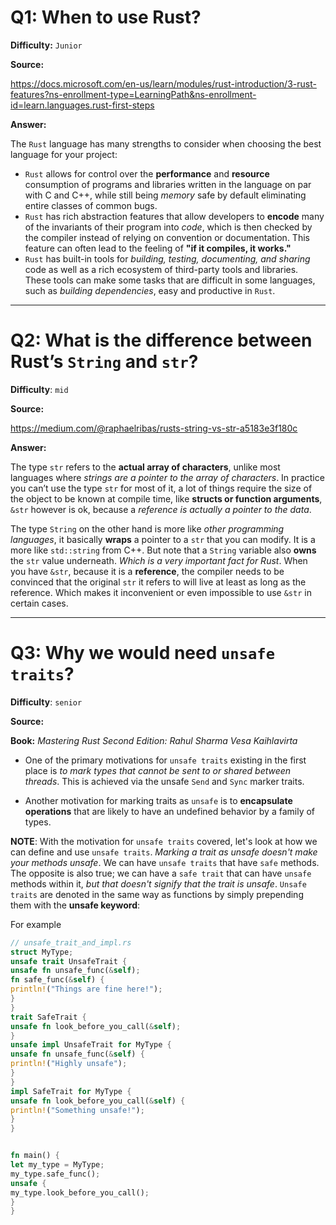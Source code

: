 # Q1: When to use Rust?

**Difficulty:**  `Junior`

**Source:**

<https://docs.microsoft.com/en-us/learn/modules/rust-introduction/3-rust-features?ns-enrollment-type=LearningPath&ns-enrollment-id=learn.languages.rust-first-steps>

**Answer:**

The `Rust` language has many strengths to consider when choosing the best language for your project:

* `Rust` allows for control over the **performance** and **resource** consumption of programs and libraries written in the language on par with C and C++, while still being _memory_ safe by default eliminating entire classes of common bugs.
* `Rust` has rich abstraction features that allow developers to **encode** many of the invariants of their program into _code_, which is then checked by the compiler instead of relying on convention or documentation. This feature can often lead to the feeling of **"if it compiles, it works."**
* `Rust` has built-in tools for _building, testing, documenting, and sharing_ code as well as a rich ecosystem of third-party tools and libraries. These tools can make some tasks that are difficult in some languages, such as *building dependencies*, easy and productive in `Rust`.

---

# Q2: What is the difference between Rust’s `String` and `str`?

**Difficulty**: `mid`

**Source:**

<https://medium.com/@raphaelribas/rusts-string-vs-str-a5183e3f180c>

**Answer:**

 The type `str` refers to the **actual array of characters**, unlike most languages where _strings are a pointer to the array of characters_. In practice you can’t use the type `str` for most of it, a lot of things require the size of the object to be known at compile time, like **structs or function arguments**, `&str` however is ok, because a _reference is actually a pointer to the data_.



 The type `String` on the other hand is more like _other programming languages_, it basically **wraps** a pointer to a `str` that you can modify. It is a more like `std::string` from C++. But note that a `String` variable also **owns** the `str` value underneath. _Which is a very important fact for Rust_. When you have `&str`, because it is a **reference**, the compiler needs to be convinced that the original `str` it refers to will live at least as long as the reference. Which makes it inconvenient or even impossible to use `&str` in certain cases.

 ---

# Q3: Why we would need `unsafe traits`?

**Difficulty**: `senior`

**Source:** 

**Book:** _Mastering Rust Second Edition:  Rahul Sharma Vesa Kaihlavirta_

* One of the primary motivations for `unsafe traits` existing in the first place
is _to mark types that cannot be sent to or shared between threads_. This is achieved via the unsafe `Send` and `Sync` marker traits.

* Another motivation for marking traits as `unsafe` is to **encapsulate operations** that are likely to have an undefined behavior by a family of types.

**NOTE**: With the motivation for `unsafe traits` covered, let's look at how we can define and use `unsafe traits`. _Marking a trait as unsafe doesn't make your methods unsafe_. We can have `unsafe traits` that have `safe` methods. The opposite is also true; we can have a `safe trait` that can have `unsafe` methods within it, _but that doesn't signify that the trait is unsafe_. `Unsafe traits` are denoted in the same way as functions by simply prepending them with the **unsafe keyword**:

For example

```rust
// unsafe_trait_and_impl.rs
struct MyType;
unsafe trait UnsafeTrait {
unsafe fn unsafe_func(&self);
fn safe_func(&self) {
println!("Things are fine here!");
}
}
trait SafeTrait {
unsafe fn look_before_you_call(&self);
}
unsafe impl UnsafeTrait for MyType {
unsafe fn unsafe_func(&self) {
println!("Highly unsafe");
}
}
impl SafeTrait for MyType {
unsafe fn look_before_you_call(&self) {
println!("Something unsafe!");
}
}


fn main() {
let my_type = MyType;
my_type.safe_func();
unsafe {
my_type.look_before_you_call();
}
}
```
